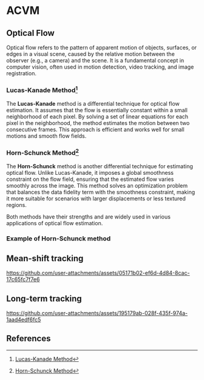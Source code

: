 # ACVM


## Optical Flow

Optical flow refers to the pattern of apparent motion of objects, surfaces, or edges in a visual scene, caused by the relative motion between the observer (e.g., a camera) and the scene. It is a fundamental concept in computer vision, often used in motion detection, video tracking, and image registration.

### Lucas-Kanade Method[^1]
The **Lucas-Kanade** method is a differential technique for optical flow estimation. It assumes that the flow is essentially constant within a small neighborhood of each pixel. By solving a set of linear equations for each pixel in the neighborhood, the method estimates the motion between two consecutive frames. This approach is efficient and works well for small motions and smooth flow fields.

### Horn-Schunck Method[^2]

The **Horn-Schunck** method is another differential technique for estimating optical flow. Unlike Lucas-Kanade, it imposes a global smoothness constraint on the flow field, ensuring that the estimated flow varies smoothly across the image. This method solves an optimization problem that balances the data fidelity term with the smoothness constraint, making it more suitable for scenarios with larger displacements or less textured regions.

Both methods have their strengths and are widely used in various applications of optical flow estimation.

### Example of Horn-Schunck method



## Mean-shift tracking
https://github.com/user-attachments/assets/05171b02-ef6d-4d84-8cac-17c65fc7f7e6


## Long-term tracking
https://github.com/user-attachments/assets/195179ab-028f-435f-974a-1aad4edf6fc5

##

## References
[^1]: [Lucas-Kanade Method](https://www.researchgate.net/publication/215458777_An_Iterative_Image_Registration_Technique_with_an_Application_to_Stereo_Vision_IJCAI)
[^2]: [Horn-Schunck Method](https://www.sciencedirect.com/science/article/abs/pii/0004370281900242)










